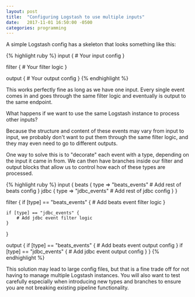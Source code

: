 ```yaml
---
layout: post
title:  "Configuring Logstash to use multiple inputs"
date:   2017-11-01 16:50:00 -0500
categories: programming
---
```


A simple Logstash config has a skeleton that looks something like this:

{% highlight ruby %}
input {
    # Your input config
}

filter {
    # Your filter logic
}

output {
    # Your output config
}
{% endhighlight %}

This works perfectly fine as long as we have one input. Every single event comes
in and goes through the same filter logic and eventually is output to the same
endpoint.

What happens if we want to use the same Logstash instance to process other inputs?

Because the structure and content of these events may vary from input to input,
we probably don't want to put them through the same filter logic, and they may
even need to go to different outputs.

One way to solve this is to "decorate" each event with a type, depending on the
input it came in from. We can then have branches inside our filter and output
blocks that allow us to control how each of these types are processed.

{% highlight ruby %}
input {
    beats {
        type => "beats_events"
        # Add rest of beats config
    }
    jdbc {
        type => "jdbc_events"
        # Add rest of jdbc config
    }
}

filter {
    if [type] == "beats_events" {
        # Add beats event filter logic
    }

    if [type] == "jdbc_events" {
        # Add jdbc event filter logic
    }
}

output {
    if [type] == "beats_events" {
        # Add beats event output config
    }
    if [type] == "jdbc_events" {
        # Add jdbc event output config
    }
}
{% endhighlight %}

This solution may lead to large config files, but that is a fine trade off
for not having to manage multiple Logstash instances. You will also want to
test carefully especially when introducing new types and branches to ensure
you are not breaking existing pipeline functionality.